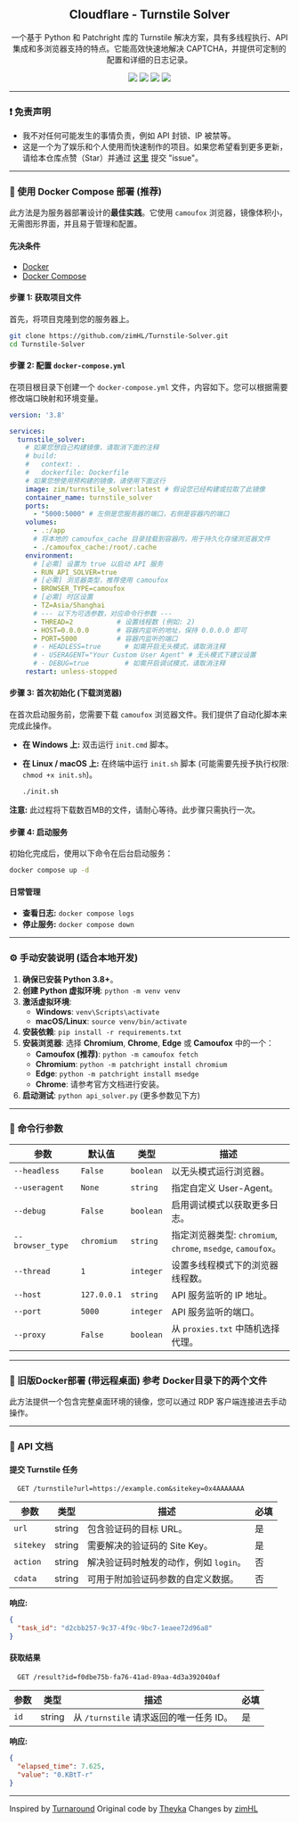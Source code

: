 <div align="center">
 
  <h2 align="center">Cloudflare - Turnstile Solver</h2>
  <p align="center">
一个基于 Python 和 Patchright 库的 Turnstile 解决方案，具有多线程执行、API 集成和多浏览器支持的特点。它能高效快速地解决 CAPTCHA，并提供可定制的配置和详细的日志记录。
    <br />
  </p>

  <p align="center">
    <img src="https://img.shields.io/badge/LICENSE-CC%20BY%20NC%204.0-red?style=for-the-badge"/>
    <img src="https://img.shields.io/github/stars/Theyka/Turnstile-Solver.svg?style=for-the-badge&color=red"/>
    <img src="https://img.shields.io/github/issues/Theyka/Turnstile-Solver?style=for-the-badge&color=red"/>
    <a href="https://t.me/codarea">
     <img src="https://img.shields.io/badge/Telegram%20Channel-2CA5E0?style=for-the-badge&logo=telegram&logoColor=white"/>
    </a>
  </p>
</div>

---

### ❗ 免责声明
- 我不对任何可能发生的事情负责，例如 API 封锁、IP 被禁等。
- 这是一个为了娱乐和个人使用而快速制作的项目。如果您希望看到更多更新，请给本仓库点赞（Star）并通过 [这里](https://github.com/zimHL/Turnstile-Solver/issues/) 提交 "issue"。

---

### 🐳 使用 Docker Compose 部署 (推荐)

此方法是为服务器部署设计的**最佳实践**。它使用 `camoufox` 浏览器，镜像体积小，无需图形界面，并且易于管理和配置。

#### **先决条件**
- [Docker](https://www.docker.com/get-started)
- [Docker Compose](https://docs.docker.com/compose/install/)

#### **步骤 1: 获取项目文件**
首先，将项目克隆到您的服务器上。
```bash
git clone https://github.com/zimHL/Turnstile-Solver.git
cd Turnstile-Solver
```

#### **步骤 2: 配置 `docker-compose.yml`**
在项目根目录下创建一个 `docker-compose.yml` 文件，内容如下。您可以根据需要修改端口映射和环境变量。

```yaml
version: '3.8'

services:
  turnstile_solver:
    # 如果您想自己构建镜像，请取消下面的注释
    # build: 
    #   context: .
    #   dockerfile: Dockerfile
    # 如果您想使用预构建的镜像，请使用下面这行
    image: zim/turnstile_solver:latest # 假设您已经构建或拉取了此镜像
    container_name: turnstile_solver
    ports:
      - "5000:5000" # 左侧是您服务器的端口，右侧是容器内的端口
    volumes:
      - .:/app
      # 将本地的 camoufox_cache 目录挂载到容器内，用于持久化存储浏览器文件
      - ./camoufox_cache:/root/.cache
    environment:
      # [必需] 设置为 true 以启动 API 服务
      - RUN_API_SOLVER=true
      # [必需] 浏览器类型，推荐使用 camoufox
      - BROWSER_TYPE=camoufox
      # [必需] 时区设置
      - TZ=Asia/Shanghai
      # --- 以下为可选参数，对应命令行参数 ---
      - THREAD=2           # 设置线程数 (例如: 2)
      - HOST=0.0.0.0       # 容器内监听的地址，保持 0.0.0.0 即可
      - PORT=5000          # 容器内监听的端口
      # - HEADLESS=true      # 如需开启无头模式，请取消注释
      # - USERAGENT="Your Custom User Agent" # 无头模式下建议设置
      # - DEBUG=true         # 如需开启调试模式，请取消注释
    restart: unless-stopped
```

#### **步骤 3: 首次初始化 (下载浏览器)**
在首次启动服务前，您需要下载 `camoufox` 浏览器文件。我们提供了自动化脚本来完成此操作。

- **在 Windows 上:**
  双击运行 `init.cmd` 脚本。

- **在 Linux / macOS 上:**
  在终端中运行 `init.sh` 脚本 (可能需要先授予执行权限: `chmod +x init.sh`)。
  ```bash
  ./init.sh
  ```
**注意:** 此过程将下载数百MB的文件，请耐心等待。此步骤只需执行一次。

#### **步骤 4: 启动服务**
初始化完成后，使用以下命令在后台启动服务：
```bash
docker compose up -d
```

#### **日常管理**
- **查看日志:** `docker compose logs`
- **停止服务:** `docker compose down`

---

### ⚙️ 手动安装说明 (适合本地开发)

1.  **确保已安装 Python 3.8+**。
2.  **创建 Python 虚拟环境**: `python -m venv venv`
3.  **激活虚拟环境**:
    - **Windows**: `venv\Scripts\activate`
    - **macOS/Linux**: `source venv/bin/activate`
4.  **安装依赖**: `pip install -r requirements.txt`
5.  **安装浏览器**:
    选择 **Chromium**, **Chrome**, **Edge** 或 **Camoufox** 中的一个：
    - **Camoufox (推荐)**: `python -m camoufox fetch`
    - **Chromium**: `python -m patchright install chromium`
    - **Edge**: `python -m patchright install msedge`
    - **Chrome**: 请参考官方文档进行安装。
6.  **启动测试**: `python api_solver.py` (更多参数见下方)

---

### 🔧 命令行参数
| 参数 | 默认值 | 类型 | 描述 |
|---|---|---|---|
| `--headless` | `False` | `boolean` | 以无头模式运行浏览器。 |
| `--useragent` | `None` | `string` | 指定自定义 User-Agent。 |
| `--debug` | `False` | `boolean` | 启用调试模式以获取更多日志。 |
| `--browser_type` | `chromium` | `string` | 指定浏览器类型: `chromium`, `chrome`, `msedge`, `camoufox`。 |
| `--thread` | `1` | `integer` | 设置多线程模式下的浏览器线程数。 |
| `--host` | `127.0.0.1` | `string` | API 服务监听的 IP 地址。 |
| `--port` | `5000` | `integer` | API 服务监听的端口。 |
| `--proxy` | `False` | `boolean` | 从 `proxies.txt` 中随机选择代理。 |

---

### 🐳 旧版Docker部署 (带远程桌面) 参考 Docker目录下的两个文件
此方法提供一个包含完整桌面环境的镜像，您可以通过 RDP 客户端连接进去手动操作。

---

### 📡 API 文档
#### 提交 Turnstile 任务
```http
  GET /turnstile?url=https://example.com&sitekey=0x4AAAAAAA
```
| 参数 | 类型 | 描述 | 必填 |
|---|---|---|---|
| `url` | string | 包含验证码的目标 URL。 | 是 |
| `sitekey` | string | 需要解决的验证码的 Site Key。 | 是 |
| `action` | string | 解决验证码时触发的动作，例如 `login`。 | 否 |
| `cdata` | string | 可用于附加验证码参数的自定义数据。 | 否 |

**响应:**
```json
{
  "task_id": "d2cbb257-9c37-4f9c-9bc7-1eaee72d96a8"
}
```

#### 获取结果
```http
  GET /result?id=f0dbe75b-fa76-41ad-89aa-4d3a392040af
```
| 参数 | 类型 | 描述 | 必填 |
|---|---|---|---|
| `id` | string | 从 `/turnstile` 请求返回的唯一任务 ID。 | 是 |

**响应:**
```json
{
  "elapsed_time": 7.625,
  "value": "0.KBtT-r"
}
```

---

Inspired by [Turnaround](https://github.com/Body-Alhoha/turnaround)
Original code by [Theyka](https://github.com/Theyka/Turnstile-Solver)
Changes by [zimHL](https://github.com/zimHL/Turnstile-Solver)
